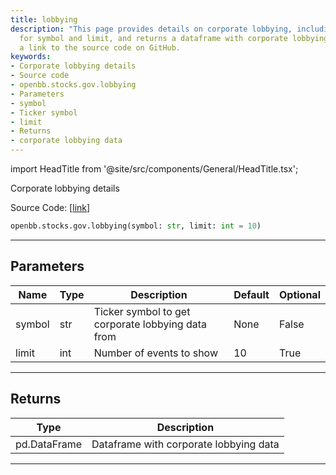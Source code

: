 ```yaml
---
title: lobbying
description: "This page provides details on corporate lobbying, including parameters"
  for symbol and limit, and returns a dataframe with corporate lobbying data. It includes
  a link to the source code on GitHub.
keywords:
- Corporate lobbying details
- Source code
- openbb.stocks.gov.lobbying
- Parameters
- symbol
- Ticker symbol
- limit
- Returns
- corporate lobbying data
---
```


import HeadTitle from '@site/src/components/General/HeadTitle.tsx';

<HeadTitle title="stocks.gov.lobbying - Reference | OpenBB SDK Docs" />

Corporate lobbying details

Source Code: [[link](https://github.com/OpenBB-finance/OpenBBTerminal/tree/main/openbb_terminal/stocks/government/quiverquant_model.py#L531)]

```python
openbb.stocks.gov.lobbying(symbol: str, limit: int = 10)
```

---

## Parameters

| Name | Type | Description | Default | Optional |
| ---- | ---- | ----------- | ------- | -------- |
| symbol | str | Ticker symbol to get corporate lobbying data from | None | False |
| limit | int | Number of events to show | 10 | True |


---

## Returns

| Type | Description |
| ---- | ----------- |
| pd.DataFrame | Dataframe with corporate lobbying data |
---
